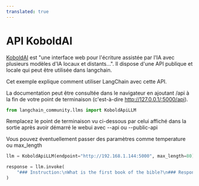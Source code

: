 ```yaml
---
translated: true
---
```


# API KoboldAI

[KoboldAI](https://github.com/KoboldAI/KoboldAI-Client) est "une interface web pour l'écriture assistée par l'IA avec plusieurs modèles d'IA locaux et distants...". Il dispose d'une API publique et locale qui peut être utilisée dans langchain.

Cet exemple explique comment utiliser LangChain avec cette API.

La documentation peut être consultée dans le navigateur en ajoutant /api à la fin de votre point de terminaison (c'est-à-dire http://127.0.0.1/:5000/api).

```python
from langchain_community.llms import KoboldApiLLM
```

Remplacez le point de terminaison vu ci-dessous par celui affiché dans la sortie après avoir démarré le webui avec --api ou --public-api

Vous pouvez éventuellement passer des paramètres comme temperature ou max_length

```python
llm = KoboldApiLLM(endpoint="http://192.168.1.144:5000", max_length=80)
```

```python
response = llm.invoke(
    "### Instruction:\nWhat is the first book of the bible?\n### Response:"
)
```

